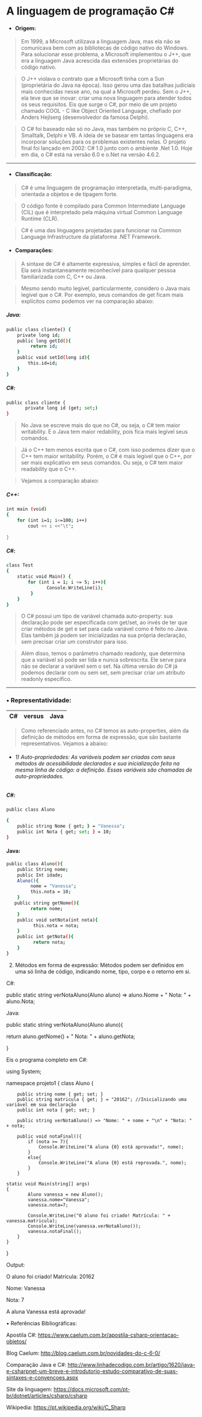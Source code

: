# A linguagem de programação C#

- #### Origem:


>    Em 1999, a Microsoft utilizava a linguagem Java, mas ela não se comunicava bem com as bibliotecas de código nativo do Windows. Para solucionar esse problema, a Microsoft implementou o J++, que era a linguagem Java acrescida das extensões proprietárias do código nativo. 

>    O J++ violava o contrato que a Microsoft tinha com a Sun (proprietária do Java na época). Isso gerou uma das batalhas judiciais mais conhecidas nesse ano, na qual a Microsoft perdeu. Sem o J++, ela teve que se inovar: criar uma nova linguagem para atender todos os seus requisitos. Eis que surge o C#, por meio de um projeto chamado COOL - C like Object Oriented Language, chefiado por Anders Hejlserg (desenvolvedor da famosa Delphi). 

>    O C# foi baseado não só no Java, mas também no próprio C, C++, Smalltalk, Delphi e VB. A ideia de se basear em tantas linguagens era incorporar soluções para os problemas existentes nelas.
O projeto final foi lançado em 2002: C# 1.0 junto com o ambiente .Net 1.0. Hoje em dia, o C# está na versão 6.0 e o.Net na versão 4.6.2.
---------------------------------------------------------------------------
- #### 	Classificação:

>    C# é uma linguagem de programação interpretada, multi-paradigma, orientada a objetos e de tipagem forte. 

>    O código fonte é compilado para Common Intermediate Language (CIL) que é interpretado pela máquina virtual Common Language Runtime (CLR). 

>    C# é uma das linguagens projetadas para funcionar na Common Language Infrastructure da plataforma .NET Framework. 


- #### 	Comparações:

>    A sintaxe de C# é altamente expressiva, simples e fácil de aprender. Ela será instantaneamente reconhecível para qualquer pessoa familiarizada com C, C++ ou Java.

>    Mesmo sendo muito legível, particularmente, considero o Java mais legível que o C#. Por exemplo, seus comandos de get ficam mais explícitos como podemos ver na comparação abaixo:


##### Java:

```sh
public class cliente() {
    private long id;
    public long getId(){
         return id;
    }
    public void setId(long id){
        this.id=id;
    }
}
```

##### C#:

```sh
public class cliente {
       private long id (get; set;)
}
```
>


>    No Java se escreve mais do que no C#, ou seja, o C# tem maior writability. E o Java tem maior redability, pois fica mais legível seus comandos.

>   Já o C++ tem menos escrita que o C#, com isso podemos dizer que o C++ tem maior writability. Porém, o C# é mais legível que o C++, por ser mais explicativo em seus comandos. Ou seja, o C# tem maior readability que o C++.

>    Vejamos a comparação abaixo:


##### C++:

```sh
int main (void)
{
    for (int i=1; i<=100; i++)
        cout << i <<"\t";  
		
}
```

##### C#:
```sh
class Test
{
    static void Main() {
        for (int i = 1; i <= 5; i++){
               Console.WriteLine(i);
         }
    }
}
```

    
>    O C# possui um tipo de variável chamada auto-property: sua declaração pode ser especificada com get/set, ao invés de ter que criar métodos de get e set para cada variável como é feito no Java. Elas também já podem ser inicializadas na sua própria declaração, sem precisar criar um construtor para isso.

>    Além disso, temos o parâmetro chamado readonly, que determina que a variável só pode ser lida e nunca sobrescrita. Ele serve para não se declarar a variável sem o set. Na última versão do C# já podemos declarar com ou sem set, sem precisar criar um atributo readonly específico.

---------------------------------------------------------------------------

### •	Representatividade: 
| C# | versus | Java |
| ------ | ------ | ------ |

> Como referenciado antes, no C# temos as auto-properties, além da definição de métodos em forma de expressão, que são bastante representativos. Vejamos a abaixo:

*  ###### 1)	Auto-propriedades: As variáveis podem ser criadas com seus métodos de acessibilidade declarados e sua inicialização feita na mesma linha de código: a definição.  Essas variáveis são chamadas de auto-propriedades.

##### C#:
```sh
public class Aluno

{
    public string Nome { get; } = "Vanessa";
    public int Nota { get; set; } = 10;
}

```

#### Java:
```sh
public class Aluno(){
    public String nome;
    public Int idade;
    Aluno(){
         nome = "Vanessa";
         this.nota = 10;
    }
   public string getNome(){
         return nome;
    }
    public void setNota(int nota){
          this.nota = nota;
    }
    public int getNota(){
          return nota;
    }
}
```

2)	Métodos em forma de expressão: Métodos podem ser definidos em uma só linha de código, indicando nome, tipo, corpo e o retorno em si. 

C#:

public static string verNotaAluno(Aluno aluno) => aluno.Nome + " Nota: " + aluno.Nota;


Java:

public static string verNotaAluno(Aluno aluno){

   return aluno.getNome() + " Nota: " + aluno.getNota;
   
}


Eis o programa completo em C#:

using System;

namespace projeto1
{
    class Aluno
    {
       
        public string nome { get; set; } 
        public string matricula { get; } = "20162"; //Inicializando uma variável em sua declaração
        public int nota { get; set; }

        public string verNotaAluno() => "Nome: " + nome + "\n" + "Nota: " + nota;

        public void notaFinal(){
            if (nota >= 7){
                Console.WriteLine("A aluna {0} está aprovada!", nome);
            }
            else{
                Console.WriteLine("A aluna {0} está reprovada.", nome);
            }
        } 

    static void Main(string[] args)
    {
            Aluno vanessa = new Aluno();
            vanessa.nome="Vanessa";
            vanessa.nota=7;

            Console.WriteLine("O aluno foi criado! Matrícula: " +    vanessa.matricula);
            Console.WriteLine(vanessa.verNotaAluno());
            vanessa.notaFinal();
        }
    }
}



Output:


O aluno foi criado! Matrícula: 20162

Nome: Vanessa

Nota: 7 

A aluna Vanessa está aprovada! 



•	Referências Bibliográficas:


Apostila C#: <https://www.caelum.com.br/apostila-csharp-orientacao-objetos/>

Blog Caelum: <http://blog.caelum.com.br/novidades-do-c-6-0/>

Comparação Java e C#: <http://www.linhadecodigo.com.br/artigo/1620/java-e-csharpnet-um-breve-e-introdutorio-estudo-comparativo-de-suas-sintaxes-e-convencoes.aspx>

Site da linguagem: <https://docs.microsoft.com/pt-br/dotnet/articles/csharp/csharp>

Wikipedia: <https://pt.wikipedia.org/wiki/C_Sharp>

